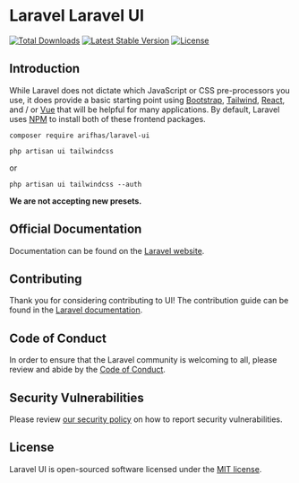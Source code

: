 # Laravel Laravel UI

<a href="https://packagist.org/packages/arifhas/ui"><img src="https://poser.pugx.org/arifhas/laravel-ui/d/total.svg" alt="Total Downloads"></a>
<a href="https://packagist.org/packages/arifhas/ui"><img src="https://poser.pugx.org/arifhas/laravel-ui/v/stable.svg" alt="Latest Stable Version"></a>
<a href="https://packagist.org/packages/arifhas/ui"><img src="https://poser.pugx.org/arifhas/laravel-ui/license.svg" alt="License"></a>

## Introduction

While Laravel does not dictate which JavaScript or CSS pre-processors you use, it does provide a basic starting point using [Bootstrap](https://getbootstrap.com/), [Tailwind](https://tailwindcss.com/), [React](https://reactjs.org/), and / or [Vue](https://vuejs.org/) that will be helpful for many applications. By default, Laravel uses [NPM](https://www.npmjs.org/) to install both of these frontend packages.

```
composer require arifhas/laravel-ui
```
```
php artisan ui tailwindcss
```
or
```
php artisan ui tailwindcss --auth
```

**We are not accepting new presets.**

## Official Documentation

Documentation can be found on the [Laravel website](https://laravel.com/docs/frontend).

## Contributing

Thank you for considering contributing to UI! The contribution guide can be found in the [Laravel documentation](https://laravel.com/docs/contributions).

## Code of Conduct

In order to ensure that the Laravel community is welcoming to all, please review and abide by the [Code of Conduct](https://laravel.com/docs/contributions#code-of-conduct).

## Security Vulnerabilities

Please review [our security policy](https://github.com/laravel/ui/security/policy) on how to report security vulnerabilities.

## License

Laravel UI is open-sourced software licensed under the [MIT license](LICENSE.md).
